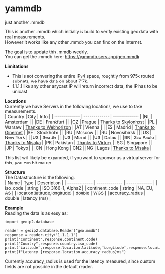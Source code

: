 # yammdb
just another .mmdb

This is another .mmdb which initially is build to verify existing geo data with real measurements.<br>
However it works like any other .mmdb you can find on the Internet.<br>

The goal is to update this .mmdb weekly.<br>
You can get the .mmdb here: https://yammdb.serv.app/geo.mmdb<br>

**Limitations**<br>
- This is not convering the entire IPv4 space, roughtly from 975k routed subnets, we have data on about 717k.
- 1.1.1.1 like any other anycast IP will return incorrect data, the IP has to be unicast

**Locations**<br>
Currently we have Servers in the following locations, we use to take measurements.<br>
| Country          | City          | Info   |
| ------------- | ------------- | ------------- |
|NL             | Amsterdam     |               |
|DE             | Frankfurt     |               |
|CZ             | Prague        | [Thanks to Skylonhost](https://skylonhost.com) |
|PL             | Warsaw        | [Thanks to Webhorizon](https://webhorizon.net) |
|AT             | Vienna        |               |
|ES             | Madrid        | [Thanks to Ginernet](https://ginernet.com) |
|SE             | Stockholm     |               |
|RU             | Moscow        |               |
|RU             | Novosibirsk   |               |
|US             | New York      |               |
|US             | Seattle       |               |
|US             | Miami         |               |
|US             | Dallas        |               |
|BR             | Sao Paulo     | [Thanks to Misaka](https://www.misaka.io) |
|PK             | Pakistan      | [Thanks to Virtury](https://virtury.com) |
|SG             | Singapore     |               |
|JP             | Tokyo         |               |
|CN             | Hong Kong     | CN2           |
|NG             | Lagos         | [Thanks to Misaka](https://www.misaka.io) |

This list will likely be expanded, if you want to sponsor us a virtual server for this, you can hit me up.<br>

**Structure**<br>
The Datastructure is the following.<br>
| Name                         | Type          | Description        |
| -------------                | ------------- | -------------      |
| iso_code                     | string        | ISO 3166-1, Alpha2 |
| continent_code               | string        | NA, EU, AS         |
| location(latitude,longitude) | double        | WGS                |
| accuracy_radius              | double        | latency (ms)       |    

**Example**<br>
Reading the data is as easy as:
```
import geoip2.database

reader = geoip2.database.Reader("geo.mmdb")
response = reader.city("1.1.1.1")
print("Continent",response.continent.code)
print("Country",response.country.iso_code)
print("Latitude",response.location.latitude,"Longitude",response.location.longitude)
print(f"Latency {response.location.accuracy_radius}ms")
```
Currently accuracy_radius is used for the latency measured, since custom fields are not possible in the default reader.